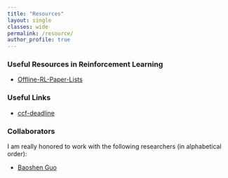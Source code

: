 ```yaml
---
title: "Resources"
layout: single
classes: wide
permalink: /resource/
author_profile: true
---
```



### Useful Resources in Reinforcement Learning
* [Offline-RL-Paper-Lists](https://github.com/apexrl/Batch-Offline--RL-Paper-Lists)


### Useful Links 
* [ccf-deadline](https://ccfddl.github.io/)


### Collaborators
I am really honored to work with the following researchers (in alphabetical order):
* [Baoshen Guo](http://www.baoshenguo.com/)
  
